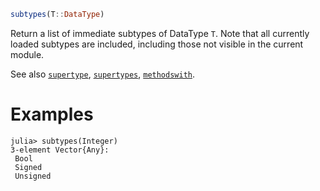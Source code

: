 ```julia
subtypes(T::DataType)
```

Return a list of immediate subtypes of DataType `T`. Note that all currently loaded subtypes are included, including those not visible in the current module.

See also [`supertype`](@ref), [`supertypes`](@ref), [`methodswith`](@ref).

# Examples

```jldoctest
julia> subtypes(Integer)
3-element Vector{Any}:
 Bool
 Signed
 Unsigned
```
